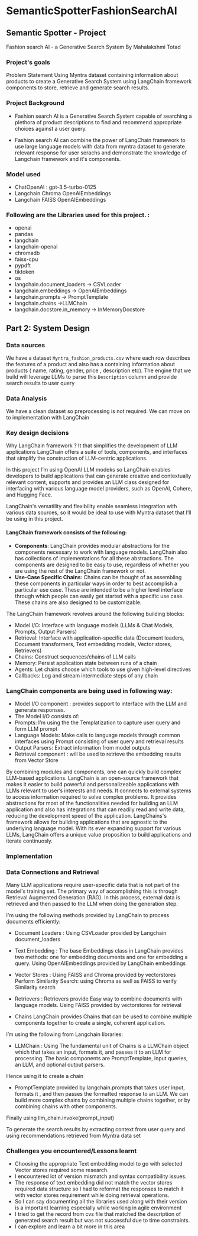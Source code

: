 # SemanticSpotterFashionSearchAI

## Semantic Spotter - Project
Fashion search AI - a Generative Search System 
By Mahalakshmi Totad

### Project's goals
Problem Statement
Using Myntra dataset containing information about products to create a Generative Search System using LangChain framework components to store, retrieve and generate search results.

### Project Background
- Fashion search AI is a Generative Search System capable of searching a plethora of product descriptions to find and recommend appropriate choices against a user query. 

- Fashion search AI can combine the power of LangChain framework to use large language models with data from myntra dataset to generate relevant response for user serachs and demonstrate the knowledge of Langchain framework and it's components.

### Model used
* ChatOpenAI : gpt-3.5-turbo-0125
* Langchain Chroma OpenAIEmbeddings
* Langchain FAISS OpenAIEmbeddings

### Following are the Libraries used for this project.  :
- openai
- pandas
- langchain 
- langchain-openai
- chromadb 
- faiss-cpu 
- pypdft
- tiktoken
- os
-  langchain.document_loaders -> CSVLoader
- langchain.embeddings -> OpenAIEmbeddings
- langchain.prompts -> PromptTemplate
-  langchain.chains ->LLMChain
- langchain.docstore.in_memory -> InMemoryDocstore



## Part 2: System Design
### Data sources

We have a dataset `Myntra_fashion_products.csv` where  each row describes the features of a product and also has a containing information about products ( name, rating, gender, price , description etc). The engine that we build will leverage LLMs to parse this `Description` column and provide search results to user query

### Data Analysis
We have a clean dataset so preprocessing is not required. We can move on to implementation with LangChain


### Key design decisions 

Why LangChain framework ? It that simplifies the development of LLM applications LangChain offers a suite of tools, components, and interfaces that simplify the construction of LLM-centric applications. 

In this project I’m using OpenAI LLM modeks so LangChain enables developers to build applications that can generate creative and contextually relevant content, supports and provides an LLM class designed for interfacing with various language model providers, such as OpenAI, Cohere, and Hugging Face.

LangChain's versatility and flexibility enable seamless integration with various data sources, so it would be ideal to use with Myntra dataset that I’ll be using in this project.

#### LangChain framework consists of the following:
- **Components**: LangChain provides modular abstractions for the components necessary to work with language models. LangChain also has collections of implementations for all these abstractions. The components are designed to be easy to use, regardless of whether you are using the rest of the LangChain framework or not.
- **Use-Case Specific Chains**: Chains can be thought of as assembling these components in particular ways in order to best accomplish a particular use case. These are intended to be a higher level interface through which people can easily get started with a specific use case. These chains are also designed to be customizable.

The LangChain framework revolves around the following building blocks:
* Model I/O: Interface with language models (LLMs & Chat Models, Prompts, Output Parsers)
* Retrieval: Interface with application-specific data (Document loaders, Document transformers, Text embedding models, Vector stores, Retrievers)
* Chains: Construct sequences/chains of LLM calls
* Memory: Persist application state between runs of a chain
* Agents: Let chains choose which tools to use given high-level directives
* Callbacks: Log and stream intermediate steps of any chain



### LangChain components are being used in following way:
- Model I/O component : provides support to interface with the LLM and generate responses.
- The Model I/O consists of:
- Prompts: I’m using the the Templatization to capture user query and form LLM prompt 
- Language Models: Make calls to language models through common interfaces using Prompt consisting of user query and retrieval results
- Output Parsers: Extract information from model outputs
- Retrieval component : will be used to retrieve the embedding results from Vector Store

By combining modules and components, one can quickly build complex LLM-based applications. LangChain is an open-source framework that makes it easier to build powerful and personalizeable applications with LLMs relevant to user’s interests and needs. It connects to external systems to access information required to solve complex problems. It provides abstractions for most of the functionalities needed for building an LLM application and also has integrations that can readily read and write data, reducing the development speed of the application. LangChains's framework allows for building applications that are agnostic to the underlying language model. With its ever expanding support for various LLMs, LangChain offers a unique value proposition to build applications and iterate continuosly.


### Implementation


### Data Connections and Retrieval
Many LLM applications require user-specific data that is not part of the model's training set. The primary way of accomplishing this is through Retrieval Augmented Generation (RAG). In this process, external data is retrieved and then passed to the LLM when doing the generation step.

I'm using the following methods provided by LangChain to process documents efficiently:
* Document Loaders : Using CSVLoader provided by Langchain document_loaders
* Text Embedding : The base Embeddings class in LangChain provides two methods: one for embedding documents and one for embedding a query.
Using OpenAIEmbeddings provided by LangChain embeddings 
* Vector Stores : Using FAISS and Chroma provided by vectorstores
Perform Similarity Search: using Chroma as well as FAISS to verify Similarity search
* Retrievers : Retrievers provide Easy way to combine documents with language models. Using FAISS  provided by vectorstores
for retrieval

* Chains
LangChain provides Chains that can be used to combine multiple components together to create a single, coherent application.

I’m using the following from Langchain libraries: 
* LLMChain : Using The fundamental unit of Chains is a LLMChain object which that takes an input, formats it, and passes it to an LLM for processing. The basic components are PromptTemplate, input queries, an LLM, and optional output parsers.

Hence using it to create a chain 
* PromptTemplate  provided by langchain.prompts that takes user input, formats it , and then passes the formatted response to an LLM. 
We can build more complex chains by combining multiple chains together, or by combining chains with other components.

Finally using 
llm_chain.invoke(prompt_input)

To generate the search results by extracting context from user query and using recommendations retrieved from Myntra data set 

### Challenges you encountered/Lessons learnt
- Choosing the appropriate Text embedding model to go with selected Vector stores required some research.
- I encountered lot of version mismatch and syntax compatibility issues. 
- The response of text embedding did not match the vector stores required data structure so I had to reformat the responses to match it with vector stores requirement while doing retrieval operations.
- So I can say documenting all the libraries used along with their version is a important learning especially while working in agile environment
- I tried to get the record from cvs file that matched the description of generated search result but was not successful due to time constraints.
- I can explore and learn a bit more in this area
